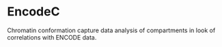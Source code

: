 # EncodeC
Chromatin conformation capture data analysis of compartments in look of correlations with ENCODE data. 
